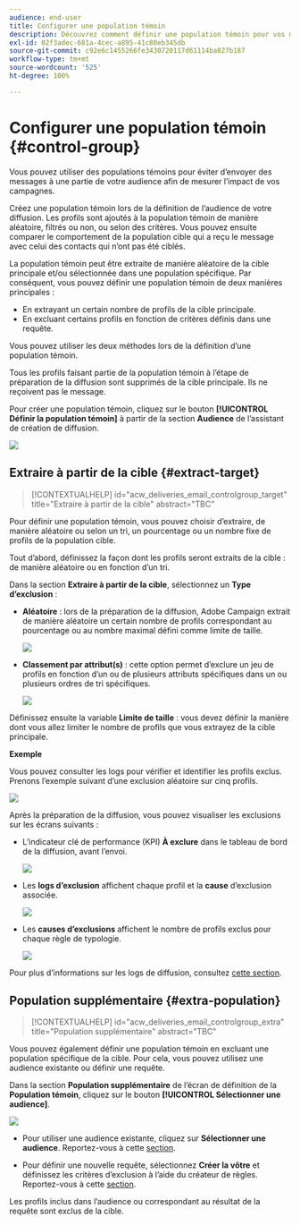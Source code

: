 ```yaml
---
audience: end-user
title: Configurer une population témoin
description: Découvrez comment définir une population témoin pour vos messages dans l’interface utilisateur web de Campaign.
exl-id: 02f3adec-681a-4cec-a895-41c80eb345db
source-git-commit: c92e6c1455266fe3430720117d61114ba027b187
workflow-type: tm+mt
source-wordcount: '525'
ht-degree: 100%

---
```


# Configurer une population témoin {#control-group}

Vous pouvez utiliser des populations témoins pour éviter d’envoyer des messages à une partie de votre audience afin de mesurer l’impact de vos campagnes.

Créez une population témoin lors de la définition de l’audience de votre diffusion. Les profils sont ajoutés à la population témoin de manière aléatoire, filtrés ou non, ou selon des critères. Vous pouvez ensuite comparer le comportement de la population cible qui a reçu le message avec celui des contacts qui n’ont pas été ciblés.

La population témoin peut être extraite de manière aléatoire de la cible principale et/ou sélectionnée dans une population spécifique. Par conséquent, vous pouvez définir une population témoin de deux manières principales :

* En extrayant un certain nombre de profils de la cible principale.
* En excluant certains profils en fonction de critères définis dans une requête.

Vous pouvez utiliser les deux méthodes lors de la définition d’une population témoin.

Tous les profils faisant partie de la population témoin à l’étape de préparation de la diffusion sont supprimés de la cible principale. Ils ne reçoivent pas le message.

Pour créer une population témoin, cliquez sur le bouton **[!UICONTROL Définir la population témoin]** à partir de la section **Audience** de l’assistant de création de diffusion.

![](assets/control-group1.png)

## Extraire à partir de la cible {#extract-target}

>[!CONTEXTUALHELP]
>id="acw_deliveries_email_controlgroup_target"
>title="Extraire à partir de la cible"
>abstract="TBC"

Pour définir une population témoin, vous pouvez choisir d’extraire, de manière aléatoire ou selon un tri, un pourcentage ou un nombre fixe de profils de la population cible.

Tout d’abord, définissez la façon dont les profils seront extraits de la cible : de manière aléatoire ou en fonction d’un tri.

Dans la section **Extraire à partir de la cible**, sélectionnez un **Type d’exclusion** :

* **Aléatoire** : lors de la préparation de la diffusion, Adobe Campaign extrait de manière aléatoire un certain nombre de profils correspondant au pourcentage ou au nombre maximal défini comme limite de taille.

   ![](assets/control-group.png)

* **Classement par attribut(s)** : cette option permet d’exclure un jeu de profils en fonction d’un ou de plusieurs attributs spécifiques dans un ou plusieurs ordres de tri spécifiques.

   ![](assets/control-group2.png)

Définissez ensuite la variable **Limite de taille** : vous devez définir la manière dont vous allez limiter le nombre de profils que vous extrayez de la cible principale.

**Exemple**

Vous pouvez consulter les logs pour vérifier et identifier les profils exclus. Prenons l’exemple suivant d’une exclusion aléatoire sur cinq profils.

![](assets/control-group4.png)

Après la préparation de la diffusion, vous pouvez visualiser les exclusions sur les écrans suivants :

* L’indicateur clé de performance (KPI) **À exclure** dans le tableau de bord de la diffusion, avant l’envoi.

   ![](assets/control-group5.png)

* Les **logs d’exclusion** affichent chaque profil et la **cause** d’exclusion associée.

   ![](assets/control-group6.png)

* Les **causes d’exclusions** affichent le nombre de profils exclus pour chaque règle de typologie.

   ![](assets/control-group7.png)

Pour plus d’informations sur les logs de diffusion, consultez [cette section](../monitor/delivery-logs.md).

## Population supplémentaire {#extra-population}

>[!CONTEXTUALHELP]
>id="acw_deliveries_email_controlgroup_extra"
>title="Population supplémentaire"
>abstract="TBC"

Vous pouvez également définir une population témoin en excluant une population spécifique de la cible. Pour cela, vous pouvez utilisez une audience existante ou définir une requête.

Dans la section **Population supplémentaire** de l’écran de définition de la **Population témoin**, cliquez sur le bouton **[!UICONTROL Sélectionner une audience]**.

![](assets/control-group3.png)

* Pour utiliser une audience existante, cliquez sur **Sélectionner une audience**. Reportez-vous à cette [section](add-audience.md).

* Pour définir une nouvelle requête, sélectionnez **Créer la vôtre** et définissez les critères d’exclusion à l’aide du créateur de règles. Reportez-vous à cette [section](segment-builder.md).

Les profils inclus dans l’audience ou correspondant au résultat de la requête sont exclus de la cible.